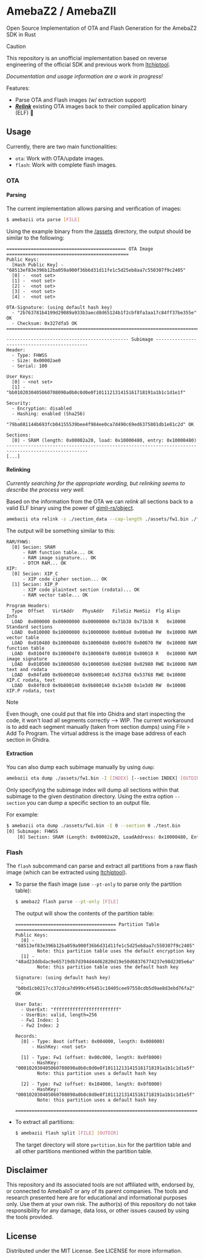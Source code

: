 # AmebaZ2 / AmebaZII

Open Source Implementation of OTA and Flash Generation for the AmebaZ2 SDK in Rust

> [!CAUTION]
> This repository is an unofficial implementation based on reverse engineering of the official SDK and previous work from [ltchiptool](https://github.com/libretiny-eu/ltchiptool).

*Documentation and usage information are a work in progress!*

Features:

* Parse OTA and Flash images (w/ extraction support)
* [_**Relink**_](#relinking) existing OTA images back to their compiled application binary (ELF) 🎊


## Usage

Currently, there are two main functionalities:

- `ota`: Work with OTA/update images.
- `flash`: Work with complete flash images.

### OTA

#### Parsing

The current implementation allows parsing and verification of images:

```bash
$ amebazii ota parse [FILE]
```

Using the example binary from the [/assets](/assets/) directory, the output should be similar to the following:
```text
============================================ OTA Image =============================================
Public Keys:
  [Hash Public Key] - "68513ef83e396b12ba059a900f36b6d31d11fe1c5d25eb8aa7c550307f9c2405"
  [0] -  <not set>
  [1] -  <not set>
  [2] -  <not set>
  [3] -  <not set>
  [4] -  <not set>

OTA-Signature: (using default hash key)
  - "2b763781b4199d29089a933b3aecd8d65124b1f2cbf8fa3aa17c84ff37be355e" OK
  - Checksum: 0x327dfa5 OK
====================================================================================================

--------------------------------------------- Subimage ---------------------------------------------
Header:
  - Type: FHWSS
  - Size: 0x00002ae0
  - Serial: 100

User Keys:
  [0] - <not set>
  [1] - "bb0102030405060708090a0b0c0d0e0f101112131415161718191a1b1c1d1e1f"

Security:
  - Encryption: disabled
  - Hashing: enabled (Sha256)
    - "79ba081144b693fcb04155539bee4f984ee0ca7d490c69ed6375801db1e81c2d" OK

Sections:
  [0] - SRAM (length: 0x00002a20, load: 0x10000480, entry: 0x10000480)
----------------------------------------------------------------------------------------------------
[...]
```

#### Relinking

*Currently searching for the appropriate wording, but relinking seems to describe the process very well.*

Based on the information from the OTA we can *relink* all sections back to a valid ELF binary using the
power of [gimli-rs/object](https://github.com/gimli-rs/object).

```bash
amebazii ota relink -s ./section_data --cap-length ./assets/fw1.bin ./fw1.elf
```

The output will be something similar to this:
```text
RAM/FHWS:
  [0] Secion: SRAM
      - RAM function table... OK
      - RAM image signature... OK
      - DTCM RAM... OK
XIP:
  [0] Secion: XIP_C
      - XIP code cipher section... OK
  [1] Secion: XIP_P
      - XIP code plaintext section (rodata)... OK
      - RAM vector table... OK

Program Headers:
  Type  Offset   VirtAddr   PhysAddr   FileSiz MemSiz  Flg Align   Info
  LOAD  0x000000 0x00000000 0x00000000 0x71b38 0x71b38 R   0x10000 Standard sections
  LOAD  0x010000 0x10000000 0x10000000 0x000a0 0x000a0 RW  0x10000 RAM vector table
  LOAD  0x010480 0x10000480 0x10000480 0x00070 0x00070 RW  0x10000 RAM function table
  LOAD  0x0104f0 0x100004f0 0x100004f0 0x00010 0x00010 R   0x10000 RAM image signature
  LOAD  0x010500 0x10000500 0x10000500 0x02980 0x02980 RWE 0x10000 RAM text and rodata
  LOAD  0x04fa00 0x9b000140 0x9b000140 0x53768 0x53768 RWE 0x10000 XIP.C rodata, text
  LOAD  0x84f8c0 0x9b800140 0x9b800140 0x1e3d0 0x1e3d0 RW  0x10000 XIP.P rodata, text
```

> [!NOTE]
> Even though, one could put that file into Ghidra and start inspecting the code,
> it won't load all segments correctly --> WIP. The current workaround is to add
> each segment manually (taken from section dumps) using File > Add To Program.
> The virtual address is the image base address of each section in Ghidra.

#### Extraction

You can also dump each subimage manually by using `dump`:

```bash
amebazii ota dump ./assets/fw1.bin -I [INDEX] [--section INDEX] [OUTDIR/FILE]
```

Only specifying the subimage index will dump all sections within that subimage to the
given destination directory. Using the extra option `--section` you can dump a specific
section to an output file.

For example:
```bash
$ amebazii ota dump ./assets/fw1.bin -I 0 --section 0 ./test.bin
[0] Subimage: FHWSS
    [0] Section: SRAM (Length: 0x00002a20, LoadAddress: 0x10000480, EntryAddress: 0x10000480)
```

### Flash

The `flash` subcommand can parse and extract all partitions from a raw flash image (which can be extracted using [ltchiptool](https://github.com/libretiny-eu/ltchiptool)).

* To parse the flash image (use `--pt-only` to parse only the partition table):
    ```bash
    $ amebaz2 flash parse --pt-only [FILE]
    ```
    The output will show the contents of the partition table:
    ```text
    ===================================== Partition Table =====================================
    Public Keys:
      [0] - "68513ef83e396b12ba059a900f36b6d31d11fe1c5d25eb8aa7c550307f9c2405"
            Note: this partition table uses the default encryption key
      [1] - "48ad23ddbdac9e65719db7d394d44d62820d19e50d68376774237e98d2305e6a"
            Note: this partition table uses the default hash key

    Signature: (using default hash key)
      - "b0bd1cb0217cc372dca7d999c4f6451c10405cee97558cdb5d9ae8d3ebd76fa2" OK

    User Data:
      - UserExt: "ffffffffffffffffffffffff"
      - UserBin: valid, length=256
      - Fw1 Index: 1
      - Fw2 Index: 2

    Records:
      [0] - Type: Boot (offset: 0x004000, length: 0x008000)
          - HashKey: <not set>

      [1] - Type: Fw1 (offset: 0x00c000, length: 0x0f8000)
          - HashKey: "000102030405060708090a0b0c0d0e0f101112131415161718191a1b1c1d1e5f"
            Note: this partition uses a default hash key

      [2] - Type: Fw2 (offset: 0x104000, length: 0x0f8000)
          - HashKey: "000102030405060708090a0b0c0d0e0f101112131415161718191a1b1c1d1e5f"
            Note: this partition uses a default hash key

    ===========================================================================================
    ```

* To extract all partitions:
    ```bash
    $ amebazii flash split [FILE] [OUTDIR]
    ```
    The target directory will store `partition.bin` for the partition table and all other
    partitions mentioned within the partition table.

## Disclaimer

This repository and its associated tools are not affiliated with, endorsed by, or connected to AmebaIoT or any of its parent companies. The tools and research presented here are for educational and informational purposes only. Use them at your own risk. The author(s) of this repository do not take responsibility for any damage, data loss, or other issues caused by using the tools provided.


## License
Distributed under the MIT License. See LICENSE for more information.